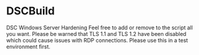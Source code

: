 # DSCBuild
DSC Windows Server Hardening
Feel free to add or remove to the script all you want. Please be warned that TLS 1.1 and TLS 1.2 have been disabled which could cause issues with RDP connections. Please use this in a test environment first.
